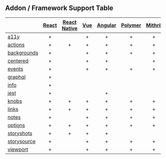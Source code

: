 ## Addon / Framework Support Table

| | [React](app/react)|[React Native](app/react-native)|[Vue](app/vue)|[Angular](app/angular)| [Polymer](app/polymer)| [Mithril](app/mithril)| [HTML](app/html)| [Marko](app/marko)| [Svelte](app/svelte)| [Riot](app/riot)|
| ----------- |:-------:|:-------:|:-------:|:-------:|:-------:|:-------:|:-------:|:-------:|:-------:|:-------:|
|[a11y](addons/a11y)              |+| |+|+|+|+|+|+| | |
|[actions](addons/actions)        |+|+|+|+|+|+|+|+|+|+|
|[backgrounds](addons/backgrounds)  |+| |+|+|+|+|+|+|+|+|
|[centered](addons/centered)      |+| |+|+| |+|+| |+| |
|[events](addons/events)          |+| |+|+|+|+|+|+| | |
|[graphql](addons/graphql)        |+| | | | | | | | | |
|[info](addons/info)              |+| | | | | | | | | |
|[jest](addons/jest)              |+| | |+| | |+| | | |
|[knobs](addons/knobs)            |+|+|+|+|+|+|+|+|+|+|
|[links](addons/links)            |+|+|+|+|+|+|+| |+|+|
|[notes](addons/notes)            |+| |+|+|+|+|+| |+|+|
|[options](addons/options)        |+|+|+|+|+|+|+| |+|+|
|[storyshots](addons/storyshots)  |+|+|+|+| | |+| |+|+|
|[storysource](addons/storysource)|+| |+|+|+|+|+|+|+|+|
|[viewport](addons/viewport)      |+| |+|+|+|+|+|+|+|+|
